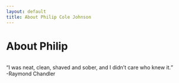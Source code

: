 ```yaml
---
layout: default
title: About Philip Cole Johnson
---
```


<div class="post">
	<h1 class="pageTitle">About Philip</h1>
	<img src="{{ '/assets/img/touring.jpg' | prepend: site.baseurl }}" alt=""> 
	<p class="intro"><q>I was neat, clean, shaved and sober, and I didn’t care who knew it.</q><br>
  -Raymond Chandler</p>
</div>
